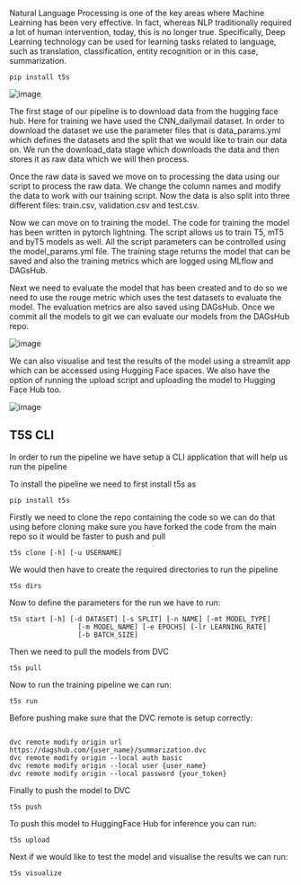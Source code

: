 Natural Language Processing is one of the key areas where Machine Learning has been very effective. In fact, whereas NLP traditionally required a lot of human intervention, today, this is no longer true. Specifically, Deep Learning technology can be used for learning tasks related to language, such as translation, classification, entity recognition or in this case, summarization.





```
pip install t5s
```



![image](https://user-images.githubusercontent.com/49101362/129772732-438e700b-b0f0-4a74-832e-27628d8c2da3.png)

The first stage of our pipeline is to download data from the hugging face hub. Here for training we have used the CNN_dailymail dataset. In order to download the dataset we use the parameter files that is data_params.yml which defines the datasets and the split that we would like to train our data on. We run the download_data stage which downloads the data and then stores it as raw data which we will then process. 

Once the raw data is saved we move on to processing the data using our script to process the raw data. We change the column names and modify the data to work with our training script. Now the data is also split into three different files: train.csv, validation.csv and test.csv. 

Now we can move on to training the model. The code for training the model has been written in pytorch lightning. The script allows us to train T5, mT5 and byT5 models as well. All the script parameters can be controlled using the model_params.yml file. The training stage returns the model that can be saved and also the training metrics which are logged using MLflow and DAGsHub. 

Next we need to evaluate the model that has been created and to do so we need to use the rouge metric which uses the test datasets to evaluate the model. The evaluation metrics are also saved using DAGsHub. Once we commit all the models to git we can evaluate our models from the DAGsHub repo. 

![image](https://user-images.githubusercontent.com/49101362/129772801-063ec2fd-feb2-401b-ab9c-0d9250447d1a.png)


We can also visualise and test the results of the model using a streamlit app which can be accessed using Hugging Face spaces. We also have the option of running the upload script and uploading the model to Hugging Face Hub too.

![image](https://user-images.githubusercontent.com/49101362/129772845-8a93b3ce-ad6b-44ce-aa41-0b6da65a8ac4.png)

## T5S CLI

In order to run the pipeline we have setup a CLI application that will help us run the pipeline 

To install the pipeline we need to first install t5s as 

```
pip install t5s
```

Firstly we need to clone the repo containing the code so we can do that using before cloning make sure you have forked the code from the main repo so it would be faster to push and pull
```
t5s clone [-h] [-u USERNAME]
```

We would then have to create the required directories to run the pipeline

```
t5s dirs
``` 

Now to define the parameters for the run we have to run:
```
t5s start [-h] [-d DATASET] [-s SPLIT] [-n NAME] [-mt MODEL_TYPE]
                 [-m MODEL_NAME] [-e EPOCHS] [-lr LEARNING_RATE]
                 [-b BATCH_SIZE]
```
Then we need to pull the models from DVC

```
t5s pull
```

Now to run the training pipeline we can run:

```
t5s run
```

Before pushing make sure that the DVC remote is setup correctly:

```

dvc remote modify origin url https://dagshub.com/{user_name}/summarization.dvc
dvc remote modify origin --local auth basic
dvc remote modify origin --local user {user_name}
dvc remote modify origin --local password {your_token}

```
Finally to push the model to DVC

```
t5s push
```

To push this model to HuggingFace Hub for inference you can run:

```
t5s upload
```

Next if we would like to test the model and visualise the results we can run:

```
t5s visualize
```



